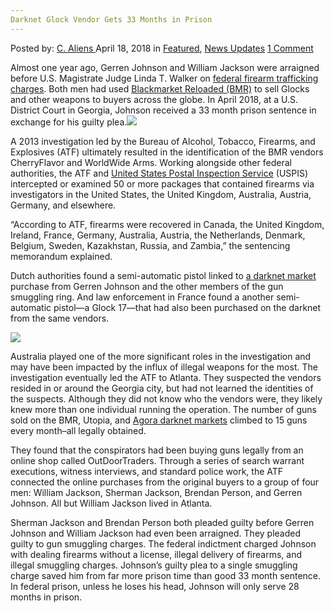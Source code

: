 ```yaml
---
Darknet Glock Vendor Gets 33 Months in Prison
---
```

<article class="post-listing post-25404 post type-post status-publish format-standard has-post-thumbnail hentry 
 tag-1099 tag-darknet tag-glock tag-months tag-prison tag-vendor">
<div class="post-inner">
<span>Posted by: <a href="https://www.deepdotweb.com/author/caliens/" title="">C. Aliens </a></span>
<span>April 18, 2018</span>
<span>in <a href="https://www.deepdotweb.com/category/deepdot-news/" rel="category tag">Featured</a>, <a href="https://www.deepdotweb.com/category/news-updates/" rel="category tag">News Updates</a></span>
<span><a href="https://www.deepdotweb.com/2018/04/18/darknet-glock-vendor-gets-33-months-in-prison/#comments">1 Comment</a></span>


<p>Almost one year ago, Gerren Johnson and William Jackson were arraigned before U.S. Magistrate Judge Linda T. Walker on <a href="https://www.justice.gov/usao-ndga/pr/gun-traffickers-arrested-allegedly-using-dark-web-export-guns-across-world">federal firearm trafficking charges</a>. Both men had used <a href="https://www.deepdotweb.com/marketplace-directory/listing/black-market-reloaded-bmr">Blackmarket Reloaded (BMR)</a> to sell Glocks and other weapons to buyers across the globe. In April 2018, at a U.S. District Court in Georgia, Johnson received a 33 month prison sentence in exchange for his guilty plea.<img class="wp-image-25405 aligncenter" src="https://www.deepdotweb.com/wp-content/uploads/2018/04/word-image-34.jpeg" srcset="https://www.deepdotweb.com/wp-content/uploads/2018/04/word-image-34.jpeg 660w, https://www.deepdotweb.com/wp-content/uploads/2018/04/word-image-34-300x150.jpeg 300w" sizes="(max-width: 660px) 100vw, 660px" /></p>
<p>A 2013 investigation led by the Bureau of Alcohol, Tobacco, Firearms, and Explosives (ATF) ultimately resulted in the identification of the BMR vendors CherryFlavor and WorldWide Arms. Working alongside other federal authorities, the ATF and <a href="https://www.deepdotweb.com/tag/usps/">United States Postal Inspection Service</a> (USPIS) intercepted or examined 50 or more packages that contained firearms via investigators in the United States, the United Kingdom, Australia, Austria, Germany, and elsewhere.</p>
<p>&#8220;According to ATF, firearms were recovered in Canada, the United Kingdom, Ireland, France, Germany, Australia, Austria, the Netherlands, Denmark, Belgium, Sweden, Kazakhstan, Russia, and Zambia,&#8221; the sentencing memorandum explained.</p>
<p>Dutch authorities found a semi-automatic pistol linked to <a href="https://www.deepdotweb.com/dark-net-market-comparison-chart/">a darknet market</a> purchase from Gerren Johnson and the other members of the gun smuggling ring. And law enforcement in France found a another semi-automatic pistol—a Glock 17—that had also been purchased on the darknet from the same vendors.</p>
<p><img class="wp-image-25406" src="https://www.deepdotweb.com/wp-content/uploads/2018/04/word-image-35.jpeg" srcset="https://www.deepdotweb.com/wp-content/uploads/2018/04/word-image-35.jpeg 660w, https://www.deepdotweb.com/wp-content/uploads/2018/04/word-image-35-300x150.jpeg 300w" sizes="(max-width: 660px) 100vw, 660px" /></p>
<p>Australia played one of the more significant roles in the investigation and may have been impacted by the influx of illegal weapons for the most. The investigation eventually led the ATF to Atlanta. They suspected the vendors resided in or around the Georgia city, but had not learned the identities of the suspects. Although they did not know who the vendors were, they likely knew more than one individual running the operation. The number of guns sold on the BMR, Utopia, and <a href="https://www.deepdotweb.com/marketplace-directory/listing/agora-market">Agora darknet markets</a> climbed to 15 guns every month–all legally obtained.</p>
<p>They found that the conspirators had been buying guns legally from an online shop called OutDoorTraders. Through a series of search warrant executions, witness interviews, and standard police work, the ATF connected the online purchases from the original buyers to a group of four men: William Jackson, Sherman Jackson, Brendan Person, and Gerren Johnson. All but William Jackson lived in Atlanta.</p>
<p>Sherman Jackson and Brendan Person both pleaded guilty before Gerren Johnson and William Jackson had even been arraigned. They pleaded guilty to gun smuggling charges. The federal indictment charged Johnson with dealing firearms without a license, illegal delivery of firearms, and illegal smuggling charges. Johnson&#8217;s guilty plea to a single smuggling charge saved him from far more prison time than good 33 month sentence. In federal prison, unless he loses his head, Johnson will only serve 28 months in prison.</p>
</div>
<span style="display:none"><a href="https://www.deepdotweb.com/tag/33/" rel="tag">33</a> <a href="https://www.deepdotweb.com/tag/darknet/" rel="tag">darknet</a> <a href="https://www.deepdotweb.com/tag/glock/" rel="tag">glock</a> <a href="https://www.deepdotweb.com/tag/months/" rel="tag">months</a> <a href="https://www.deepdotweb.com/tag/prison/" rel="tag">prison</a> <a href="https://www.deepdotweb.com/tag/vendor/" rel="tag">vendor</a></span> <span style="display:none" class="updated">2018-04-18</span>
<div style="display:none" class="vcard author" itemprop="author" itemscope itemtype="http://schema.org/Person"><strong class="fn" itemprop="name"><a href="https://www.deepdotweb.com/author/caliens/" title="Posts by C. Aliens" rel="author">C. Aliens</a></strong></div>
</div>
</article>

